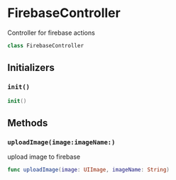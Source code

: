 # FirebaseController

Controller for firebase actions

``` swift
class FirebaseController
```

## Initializers

### `init()`

``` swift
init()
```

## Methods

### `uploadImage(image:imageName:)`

upload image to firebase

``` swift
func uploadImage(image: UIImage, imageName: String)
```
